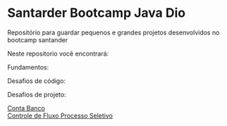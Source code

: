 # Santarder Bootcamp Java Dio
Repositório para guardar pequenos e grandes projetos desenvolvidos no bootcamp santander 

Neste repositorio você encontrará:

Fundamentos:

Desafios de código:


Desafios de projeto:

<a href=“[http://exemplo.com/](https://github.com/ThiaSilva/Santarder_Bootcamp_Java_Dio/tree/main/Desafios%20de%20Projeto/ContaBanco)“> Conta Banco </a>
<br>
<a href=“http://exemplo.com/“> Controle de Fluxo </a>
<a href=“http://exemplo.com/“> Processo Seletivo </a>
